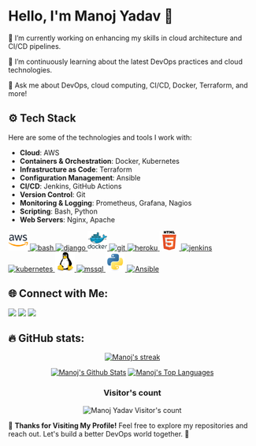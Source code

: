 # Hello, I'm Manoj Yadav 👋


<p>  🔭 I’m currently working on enhancing my skills in cloud architecture and CI/CD pipelines. </p>
<p>  🌱 I’m continuously learning about the latest DevOps practices and cloud technologies. </p>
<p>  💬 Ask me about DevOps, cloud computing, CI/CD, Docker, Terraform, and more! </p>


## ⚙️ Tech Stack

Here are some of the technologies and tools I work with:

- **Cloud**: AWS
- **Containers & Orchestration**: Docker, Kubernetes
- **Infrastructure as Code**: Terraform
- **Configuration Management**: Ansible
- **CI/CD**: Jenkins, GitHub Actions
- **Version Control**: Git
- **Monitoring & Logging**: Prometheus, Grafana, Nagios
- **Scripting**: Bash, Python
- **Web Servers**: Nginx, Apache


<p align="left"> <a href="https://aws.amazon.com" target="_blank" rel="noreferrer"> <img src="https://raw.githubusercontent.com/devicons/devicon/master/icons/amazonwebservices/amazonwebservices-original-wordmark.svg" alt="aws" width="40" height="40"/> </a> <a href="https://www.gnu.org/software/bash/" target="_blank" rel="noreferrer"> <img src="https://www.vectorlogo.zone/logos/gnu_bash/gnu_bash-icon.svg" alt="bash" width="40" height="40"/> </a> 
<a href="https://www.djangoproject.com/" target="_blank" rel="noreferrer"> <img src="https://cdn.worldvectorlogo.com/logos/django.svg" alt="django" width="40" height="40"/> </a> 
<a href="https://www.docker.com/" target="_blank" rel="noreferrer"> <img src="https://raw.githubusercontent.com/devicons/devicon/master/icons/docker/docker-original-wordmark.svg" alt="docker" width="40" height="40"/> </a> 
<a href="https://git-scm.com/" target="_blank" rel="noreferrer"> <img src="https://www.vectorlogo.zone/logos/git-scm/git-scm-icon.svg" alt="git" width="40" height="40"/> </a>
<a href="https://heroku.com" target="_blank" rel="noreferrer"> <img src="https://www.vectorlogo.zone/logos/heroku/heroku-icon.svg" alt="heroku" width="40" height="40"/> </a> 
<a href="https://www.w3.org/html/" target="_blank" rel="noreferrer"> <img src="https://raw.githubusercontent.com/devicons/devicon/master/icons/html5/html5-original-wordmark.svg" alt="html5" width="40" height="40"/> </a> 
<a href="https://www.jenkins.io" target="_blank" rel="noreferrer"> <img src="https://www.vectorlogo.zone/logos/jenkins/jenkins-icon.svg" alt="jenkins" width="40" height="40"/> </a>
<a href="https://kubernetes.io" target="_blank" rel="noreferrer"> <img src="https://www.vectorlogo.zone/logos/kubernetes/kubernetes-icon.svg" alt="kubernetes" width="40" height="40"/> </a>
<a href="https://www.linux.org/" target="_blank" rel="noreferrer"> <img src="https://raw.githubusercontent.com/devicons/devicon/master/icons/linux/linux-original.svg" alt="linux" width="40" height="40"/> </a> 
<a href="https://www.microsoft.com/en-us/sql-server" target="_blank" rel="noreferrer"> <img src="https://www.svgrepo.com/show/303229/microsoft-sql-server-logo.svg" alt="mssql" width="40" height="40"/> </a>
<a href="https://www.python.org" target="_blank" rel="noreferrer"> <img src="https://raw.githubusercontent.com/devicons/devicon/master/icons/python/python-original.svg" alt="python" width="40" height="40"/> </a> 
 <a href="https://www.ansible.com" target="_blank" rel="noreferrer"> <img src="https://www.vectorlogo.zone/logos/ansible/ansible-icon.svg" alt="Ansible" width="40" height="40"/> </a> 
 </p>


## 🌐 **Connect with Me:**

<a href="https://www.linkedin.com/in/manoj-yadav123/" target="_blank"><img src="https://img.shields.io/badge/LinkedIn-manoj-yadav123"></a>
<a href="mailto:manojyadav.personal@gmail.com"><img src="https://img.shields.io/badge/Email-manojyadav.personal%40gmail.com-orange"></a>
<a href="http://manojyadav.pythonanywhere.com/" target="_blank"><img src="https://img.shields.io/badge/Personal%20Site-manojyadav.pythonanywhere.com-red"></a>


## 🔥 GitHub stats:

<!-- GitHub Readme Streak Stats -->
<p align="center">
  <a href="https://github.com/Manoj123-github">
    <img title="GitHub Stats" alt="Manoj's streak" src="https://streak-stats.demolab.com/?user=Manoj123-github&layout=compact&theme=react&hide_border=true&bg_color=1F222E&title_color=F85D7F&icon_color=F8D866"/>
  </a>
</p>

<p align="center">
  <a href="https://github.com/Manoj123-github"><img alt="Manoj's Github Stats" src="https://github-readme-stats.vercel.app/api?username=Manoj123-github&show_icons=true&include_all_commits=true&count_private=true&theme=react&hide_border=true&bg_color=1F222E&title_color=F85D7F&rank_icon=github&icon_color=F8D866" height="192px"/></a>
  <a href="https://github.com/Manoj123-github"><img alt="Manoj's Top Languages" src="https://github-readme-stats.vercel.app/api/top-langs/?username=Manoj123-github&layout=compact&theme=react&hide_border=true&bg_color=1F222E&title_color=F85D7F&icon_color=F8D866&hide=HTML,Jupyter%20Notebook" height="192px"/></a>

  <br/>
 </p> 


<h3 align="center">Visitor's count</h3>
<p align="center"><img src="https://profile-counter.glitch.me/{Manoj123-github}/count.svg/" alt="Manoj Yadav Visitor's count" /></p>



🙏 **Thanks for Visiting My Profile!**
Feel free to explore my repositories and reach out. Let's build a better DevOps world together. 🚀
